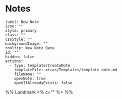 

# Notes

```meta-bind-button
label: New Note
icon: ""
style: primary
class: ""
cssStyle: ""
backgroundImage: ""
tooltip: New Note Data
id: ""
hidden: false
actions:
  - type: templaterCreateNote
    templateFile: xtras/Templates/template note.md
    fileName: ""
    openNote: true
    openIfAlreadyExists: false

```

%% Landmark <% c="" %> %%